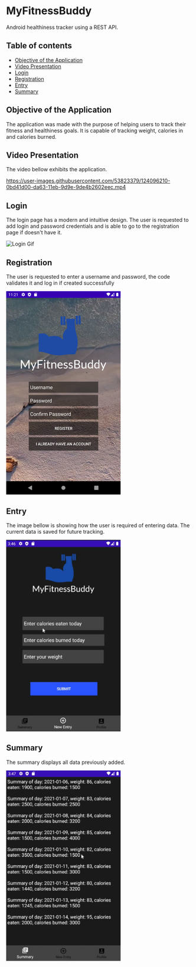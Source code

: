 # MyFitnessBuddy
Android healthiness tracker using a REST API. 

## Table of contents 
* [Objective of the Application](#objective)
* [Video Presentation](#video)
* [Login](#login)
* [Registration](#register)
* [Entry](#entry)
* [Summary](#summary)

<a name="objective"></a>
## Objective of the Application
The application was made with the purpose of helping users to track their fitness and healthiness goals. It is capable of tracking weight, calories in and calories burned.

<a name="video"></a>
## Video Presentation
The video bellow exhibits  the application.

https://user-images.githubusercontent.com/53823379/124096210-0bd41d00-da63-11eb-9d9e-9de4b2602eec.mp4

<a name="login"></a>
## Login
The login page has a modern and intuitive design. The user is requested to add login and password credentials and is able to go to the registration page if doesn't have it.

![Login Gif](https://raw.githubusercontent.com/omar-chaar/MyFitnessBuddy/main/Screenshots%26Gifs/LoginPage.gif)

<a name="register"></a>
## Registration
The user is requested to enter a username and password, the code validates it and log in if created successfully 

<img src="https://raw.githubusercontent.com/omar-chaar/MyFitnessBuddy/main/Screenshots%26Gifs/Register.png " alt="Registration Screenshot" width="310"/>

<a name="entry"></a>
## Entry 
The image bellow is showing how the user is required of entering data. The current data is saved for future tracking.

<img src="https://raw.githubusercontent.com/omar-chaar/MyFitnessBuddy/main/Screenshots%26Gifs/Entry.png" alt="Entry Screenshot" width="310"/>

<a name="summary"></a>
## Summary
The summary displays all data previously added.

<img src="https://raw.githubusercontent.com/omar-chaar/MyFitnessBuddy/main/Screenshots%26Gifs/Summary.png" alt="Summary Screenshot" width="310"/>

